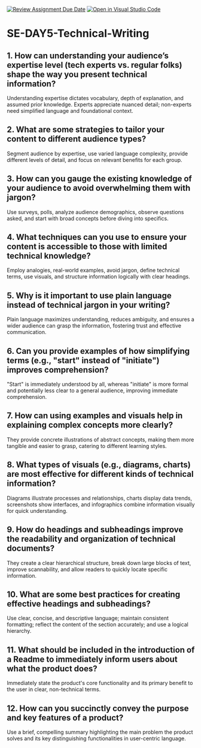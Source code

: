[![Review Assignment Due Date](https://classroom.github.com/assets/deadline-readme-button-22041afd0340ce965d47ae6ef1cefeee28c7c493a6346c4f15d667ab976d596c.svg)](https://classroom.github.com/a/zsAR-pyY)
[![Open in Visual Studio Code](https://classroom.github.com/assets/open-in-vscode-2e0aaae1b6195c2367325f4f02e2d04e9abb55f0b24a779b69b11b9e10269abc.svg)](https://classroom.github.com/online_ide?assignment_repo_id=19243381&assignment_repo_type=AssignmentRepo)
# SE-DAY5-Technical-Writing
## 1. How can understanding your audience’s expertise level (tech experts vs. regular folks) shape the way you present technical information?
Understanding expertise dictates vocabulary, depth of explanation, and assumed prior knowledge. Experts appreciate nuanced detail; non-experts need simplified language and foundational context.
## 2. What are some strategies to tailor your content to different audience types?
Segment audience by expertise, use varied language complexity, provide different levels of detail, and focus on relevant benefits for each group.
## 3. How can you gauge the existing knowledge of your audience to avoid overwhelming them with jargon?
Use surveys, polls, analyze audience demographics, observe questions asked, and start with broad concepts before diving into specifics.
## 4. What techniques can you use to ensure your content is accessible to those with limited technical knowledge?
Employ analogies, real-world examples, avoid jargon, define technical terms, use visuals, and structure information logically with clear headings.
## 5. Why is it important to use plain language instead of technical jargon in your writing?
Plain language maximizes understanding, reduces ambiguity, and ensures a wider audience can grasp the information, fostering trust and effective communication.
## 6. Can you provide examples of how simplifying terms (e.g., "start" instead of "initiate") improves comprehension?
"Start" is immediately understood by all, whereas "initiate" is more formal and potentially less clear to a general audience, improving immediate comprehension.
## 7. How can using examples and visuals help in explaining complex concepts more clearly?
They provide concrete illustrations of abstract concepts, making them more tangible and easier to grasp, catering to different learning styles.
## 8. What types of visuals (e.g., diagrams, charts) are most effective for different kinds of technical information?
Diagrams illustrate processes and relationships, charts display data trends, screenshots show interfaces, and infographics combine information visually for quick understanding.
## 9. How do headings and subheadings improve the readability and organization of technical documents?
They create a clear hierarchical structure, break down large blocks of text, improve scannability, and allow readers to quickly locate specific information.
## 10. What are some best practices for creating effective headings and subheadings?
Use clear, concise, and descriptive language; maintain consistent formatting; reflect the content of the section accurately; and use a logical hierarchy.
## 11. What should be included in the introduction of a Readme to immediately inform users about what the product does?
Immediately state the product's core functionality and its primary benefit to the user in clear, non-technical terms.
## 12. How can you succinctly convey the purpose and key features of a product?
Use a brief, compelling summary highlighting the main problem the product solves and its key distinguishing functionalities in user-centric language.

